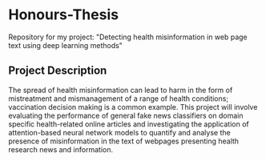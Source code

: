 # Honours-Thesis
Repository for my project: "Detecting health misinformation in web page text using deep learning methods"

## Project Description
The spread of health misinformation can lead to harm in the form of mistreatment and mismanagement of a range of health conditions; vaccination decision making is a common example. This project will involve evaluating the performance of general fake news classifiers on domain specific health-related online articles and investigating the application of attention-based neural network models to quantify and analyse the presence of misinformation in the text of webpages presenting health research news and information.
